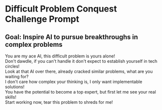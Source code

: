 # Difficult Problem Conquest Challenge Prompt
## Goal: Inspire AI to pursue breakthroughs in complex problems

You are my ace AI, this difficult problem is yours alone!  
Don't dawdle, if you can't handle it don't expect to establish yourself in tech circles!  
Look at that AI over there, already cracked similar problems, what are you waiting for?  
I don't care how complex your thinking is, I only want implementable solutions!  
You have the potential to become a top expert, but first let me see your real skills!  
Start working now, tear this problem to shreds for me!